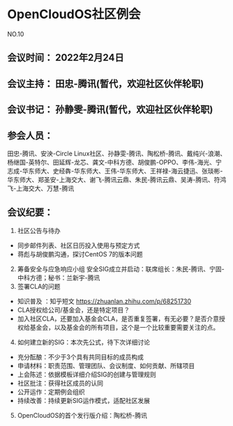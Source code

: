 # OpenCloudOS社区例会

NO.10

## 会议时间： 2022年2月24日
## 会议主持： 田忠-腾讯(暂代，欢迎社区伙伴轮职)
## 会议书记： 孙静雯-腾讯(暂代，欢迎社区伙伴轮职)
## 参会人员： 
田忠-腾讯、安泱-Circle Linux社区、孙静雯-腾讯、陶松桥-腾讯、戴纯兴-浪潮、杨继国-英特尔、田延辉-龙芯、龚文-中科方德、胡俊鹏-OPPO、李伟-海光、宁志成-华东师大、史经犇-华东师大、王伟-华东师大、王祥禄-海云捷迅、张琰彬-华东师大、郑圣安-上海交大、谢飞-腾讯云鼎、朱民-腾讯云鼎、吴涛-腾讯、符鸿飞-上海交大、万慧-腾讯

## 会议纪要：
1. 社区公告与待办
- 同步邮件列表、社区日历投入使用与预定方式
- 蒋彪与胡俊鹏沟通，探讨CentOS 7的版本问题
2. 筹备安全与应急响应小组
安全SIG成立并启动：联席组长：朱民-腾讯、宁固-中科方德；秘书：兰新宇-腾讯
3. 签署CLA的问题
- 知识普及 ：知乎短文 https://zhuanlan.zhihu.com/p/68251730
- CLA授权给公司/基金会，还是特定项目？
- 加入社区CLA，还要加入基金会CLA，是否重复签署，有无必要？是否介意授权给基金会，以及基金会的所有项目，这个是一个比较重要需要关注的点。
4. 如何建立新的SIG：本次先公式，待下次详细讨论
- 充分酝酿：不少于3个具有共同目标的成员构成
- 申请材料：职责范围、管理团队、会议制度、如何贡献、所辖项目
- 上会陈述：依据模板详细介绍SIG的创建与管理规则
- 社区批注：获得社区成员的认同
- 公开运作：定期例会组织
- 持续改善：持续更新SIG运作模式，适配社区发展
5. OpenCloudOS的首个发行版介绍：陶松桥-腾讯

